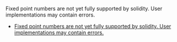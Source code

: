 Fixed point numbers are not yet fully supported by solidity. User implementations may contain errors.

- [Fixed point numbers are not yet fully supported by solidity. User implementations may contain errors.](https://blog.sigmaprime.io/solidity-security.html#precision)
